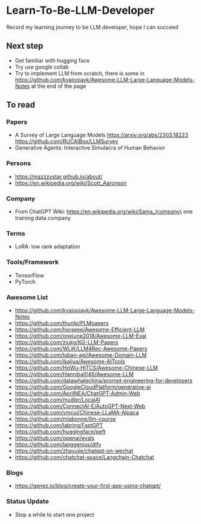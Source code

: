 # Learn-To-Be-LLM-Developer
Record my learning journey to be LLM developer, hope I can succeed

## Next step
- Get familiar with hugging face
- Try use google collab
- Try to implement LLM from scratch, there is some in https://github.com/kyaiooiayk/Awesome-LLM-Large-Language-Models-Notes at the end of the page

## To read
### Papers
- A Survey of Large Language Models
https://arxiv.org/abs/2303.18223
https://github.com/RUCAIBox/LLMSurvey
- Generative Agents: Interactive Simulacra of Human Behavior

### Persons
- https://mazzzystar.github.io/about/
- https://en.wikipedia.org/wiki/Scott_Aaronson

### Company
- From ChatGPT Wiki: https://en.wikipedia.org/wiki/Sama_(company) one training data company

### Terms
- LoRA: low rank adaptation

### Tools/Framework
- TensorFlow
- PyTorch

### Awesome List
- https://github.com/kyaiooiayk/Awesome-LLM-Large-Language-Models-Notes
- https://github.com/thunlp/PLMpapers
- https://github.com/horseee/Awesome-Efficient-LLM
- https://github.com/onejune2018/Awesome-LLM-Eval
- https://github.com/zjukg/KG-LLM-Papers
- https://github.com/WLiK/LLM4Rec-Awesome-Papers
- https://github.com/luban-agi/Awesome-Domain-LLM
- https://github.com/ikaijua/Awesome-AITools
- https://github.com/HqWu-HITCS/Awesome-Chinese-LLM
- https://github.com/Hannibal046/Awesome-LLM
- https://github.com/datawhalechina/prompt-engineering-for-developers
- https://github.com/GoogleCloudPlatform/generative-ai
- https://github.com/AprilNEA/ChatGPT-Admin-Web
- https://github.com/mudler/LocalAI
- https://github.com/ConnectAI-E/AutoGPT-Next-Web
- https://github.com/ymcui/Chinese-LLaMA-Alpaca
- https://github.com/mlabonne/llm-course
- https://github.com/labring/FastGPT
- https://github.com/huggingface/peft
- https://github.com/openai/evals
- https://github.com/langgenius/dify
- https://github.com/zhayujie/chatgpt-on-wechat
- https://github.com/chatchat-space/Langchain-Chatchat

### Blogs
- https://genez.io/blog/create-your-first-app-using-chatgpt/

### Status Update
- Stop a while to start one project
